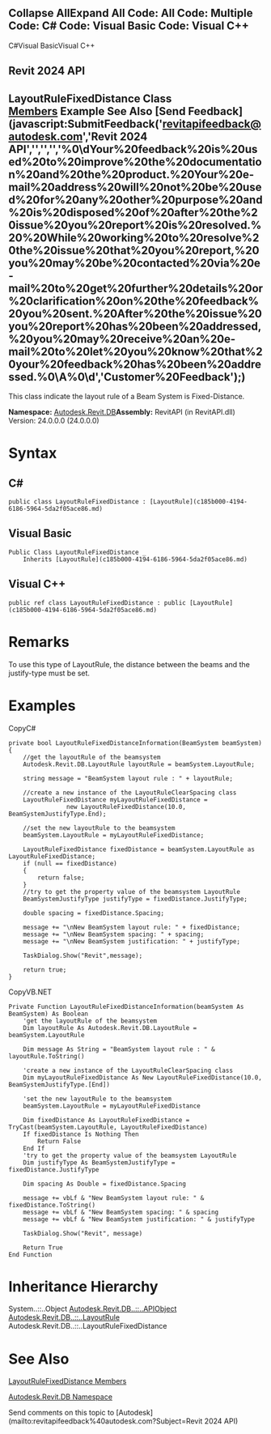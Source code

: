 ﻿

Collapse AllExpand All Code: All Code: Multiple Code: C# Code: Visual Basic Code: Visual C++   
---  
  
C#Visual BasicVisual C++

Revit 2024 API  
---  
LayoutRuleFixedDistance Class  
[Members](9c6782fa-430d-b31a-1a09-557796f0e56b.md) Example See Also [Send Feedback](javascript:SubmitFeedback\('revitapifeedback@autodesk.com','Revit 2024 API','','','','%0\\dYour%20feedback%20is%20used%20to%20improve%20the%20documentation%20and%20the%20product.%20Your%20e-mail%20address%20will%20not%20be%20used%20for%20any%20other%20purpose%20and%20is%20disposed%20of%20after%20the%20issue%20you%20report%20is%20resolved.%20%20While%20working%20to%20resolve%20the%20issue%20that%20you%20report,%20you%20may%20be%20contacted%20via%20e-mail%20to%20get%20further%20details%20or%20clarification%20on%20the%20feedback%20you%20sent.%20After%20the%20issue%20you%20report%20has%20been%20addressed,%20you%20may%20receive%20an%20e-mail%20to%20let%20you%20know%20that%20your%20feedback%20has%20been%20addressed.%0\\A%0\\d','Customer%20Feedback'\);)  
---  
  
This class indicate the layout rule of a Beam System is Fixed-Distance.

**Namespace:** [Autodesk.Revit.DB](87546ba7-461b-c646-cbb1-2cb8f5bff8b2.md)**Assembly:** RevitAPI (in RevitAPI.dll) Version: 24.0.0.0 (24.0.0.0)

# Syntax

C#  
---  
      
    
    public class LayoutRuleFixedDistance : [LayoutRule](c185b000-4194-6186-5964-5da2f05ace86.md)  
  
Visual Basic  
---  
      
    
    Public Class LayoutRuleFixedDistance _
    	Inherits [LayoutRule](c185b000-4194-6186-5964-5da2f05ace86.md)  
  
Visual C++  
---  
      
    
    public ref class LayoutRuleFixedDistance : public [LayoutRule](c185b000-4194-6186-5964-5da2f05ace86.md)  
  
# Remarks

To use this type of LayoutRule, the distance between the beams and the justify-type must be set. 

# Examples

CopyC#
    
    
    private bool LayoutRuleFixedDistanceInformation(BeamSystem beamSystem)
    {
        //get the layoutRule of the beamsystem
        Autodesk.Revit.DB.LayoutRule layoutRule = beamSystem.LayoutRule;
    
        string message = "BeamSystem layout rule : " + layoutRule;
    
        //create a new instance of the LayoutRuleClearSpacing class 
        LayoutRuleFixedDistance myLayoutRuleFixedDistance =
                    new LayoutRuleFixedDistance(10.0, BeamSystemJustifyType.End);
    
        //set the new layoutRule to the beamsystem
        beamSystem.LayoutRule = myLayoutRuleFixedDistance;
    
        LayoutRuleFixedDistance fixedDistance = beamSystem.LayoutRule as LayoutRuleFixedDistance;
        if (null == fixedDistance)
        {
            return false;
        }
        //try to get the property value of the beamsystem LayoutRule
        BeamSystemJustifyType justifyType = fixedDistance.JustifyType;
    
        double spacing = fixedDistance.Spacing;
    
        message += "\nNew BeamSystem layout rule: " + fixedDistance;
        message += "\nNew BeamSystem spacing: " + spacing;
        message += "\nNew BeamSystem justification: " + justifyType;
    
        TaskDialog.Show("Revit",message);
    
        return true;
    }

CopyVB.NET
    
    
    Private Function LayoutRuleFixedDistanceInformation(beamSystem As BeamSystem) As Boolean
        'get the layoutRule of the beamsystem
        Dim layoutRule As Autodesk.Revit.DB.LayoutRule = beamSystem.LayoutRule
    
        Dim message As String = "BeamSystem layout rule : " & layoutRule.ToString()
    
        'create a new instance of the LayoutRuleClearSpacing class 
        Dim myLayoutRuleFixedDistance As New LayoutRuleFixedDistance(10.0, BeamSystemJustifyType.[End])
    
        'set the new layoutRule to the beamsystem
        beamSystem.LayoutRule = myLayoutRuleFixedDistance
    
        Dim fixedDistance As LayoutRuleFixedDistance = TryCast(beamSystem.LayoutRule, LayoutRuleFixedDistance)
        If fixedDistance Is Nothing Then
            Return False
        End If
        'try to get the property value of the beamsystem LayoutRule
        Dim justifyType As BeamSystemJustifyType = fixedDistance.JustifyType
    
        Dim spacing As Double = fixedDistance.Spacing
    
        message += vbLf & "New BeamSystem layout rule: " & fixedDistance.ToString()
        message += vbLf & "New BeamSystem spacing: " & spacing
        message += vbLf & "New BeamSystem justification: " & justifyType
    
        TaskDialog.Show("Revit", message)
    
        Return True
    End Function

# Inheritance Hierarchy

System..::..Object [Autodesk.Revit.DB..::..APIObject](beb86ef5-39ad-3f0d-0cd9-0c929387a2bb.md) [Autodesk.Revit.DB..::..LayoutRule](c185b000-4194-6186-5964-5da2f05ace86.md) Autodesk.Revit.DB..::..LayoutRuleFixedDistance

# See Also

[LayoutRuleFixedDistance Members](9c6782fa-430d-b31a-1a09-557796f0e56b.md)

[Autodesk.Revit.DB Namespace](87546ba7-461b-c646-cbb1-2cb8f5bff8b2.md)

Send comments on this topic to [Autodesk](mailto:revitapifeedback%40autodesk.com?Subject=Revit 2024 API)